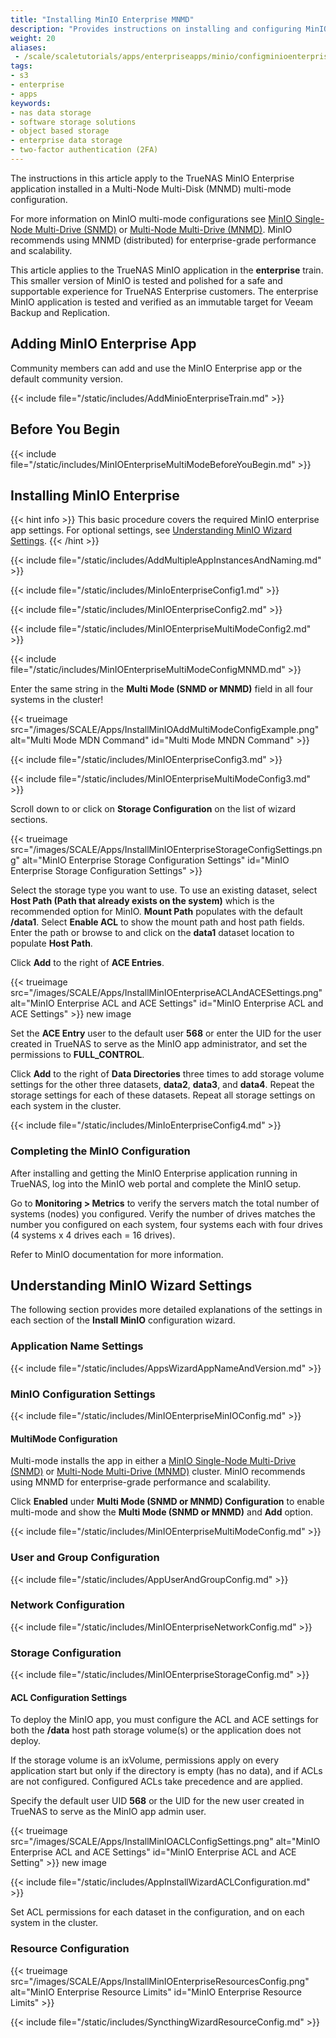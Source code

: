 ```yaml
---
title: "Installing MinIO Enterprise MNMD"
description: "Provides instructions on installing and configuring MinIO Enterprise in a Multi-Node Multi-Disk (MNMD) configuration."
weight: 20 
aliases:
 - /scale/scaletutorials/apps/enterpriseapps/minio/configminioenterprisemnmd/
tags:
- s3
- enterprise
- apps
keywords:
- nas data storage
- software storage solutions
- object based storage
- enterprise data storage
- two-factor authentication (2FA)
---
```



The instructions in this article apply to the TrueNAS MinIO Enterprise application installed in a Multi-Node Multi-Disk (MNMD) multi-mode configuration.

For more information on MinIO multi-mode configurations see [MinIO Single-Node Multi-Drive (SNMD)](https://min.io/docs/minio/linux/operations/install-deploy-manage/deploy-minio-single-node-multi-drive.html) or [Multi-Node Multi-Drive (MNMD)](https://min.io/docs/minio/linux/operations/install-deploy-manage/deploy-minio-multi-node-multi-drive.html#minio-mnmd). MinIO recommends using MNMD (distributed) for enterprise-grade performance and scalability.

This article applies to the TrueNAS MinIO application in the **enterprise** train.
This smaller version of MinIO is tested and polished for a safe and supportable experience for TrueNAS Enterprise customers.
The enterprise MinIO application is tested and verified as an immutable target for Veeam Backup and Replication.


## Adding MinIO Enterprise App
Community members can add and use the MinIO Enterprise app or the default community version.

{{< include file="/static/includes/AddMinioEnterpriseTrain.md" >}}

## Before You Begin

{{< include file="/static/includes/MinIOEnterpriseMultiModeBeforeYouBegin.md" >}}

## Installing MinIO Enterprise

{{< hint info >}}
This basic procedure covers the required MinIO enterprise app settings.
For optional settings, see [Understanding MinIO Wizard Settings](#understanding-minio-wizard-settings).
{{< /hint >}}

{{< include file="/static/includes/AddMultipleAppInstancesAndNaming.md" >}}

{{< include file="/static/includes/MinIoEnterpriseConfig1.md" >}}

{{< include file="/static/includes/MinIOEnterpriseConfig2.md" >}}

{{< include file="/static/includes/MinIOEnterpriseMultiModeConfig2.md" >}}

{{< include file="/static/includes/MinIOEnterpriseMultiModeConfigMNMD.md" >}}

Enter the same string in the **Multi Mode (SNMD or MNMD)** field in all four systems in the cluster! 

{{< trueimage src="/images/SCALE/Apps/InstallMinIOAddMultiModeConfigExample.png" alt="Multi Mode MDN Command" id="Multi Mode MNDN Command" >}} 

{{< include file="/static/includes/MinIOEnterpriseConfig3.md" >}}

{{< include file="/static/includes/MinIOEnterpriseMultiModeConfig3.md" >}}

Scroll down to or click on **Storage Configuration** on the list of wizard sections.

{{< trueimage src="/images/SCALE/Apps/InstallMinIOEnterpriseStorageConfigSettings.png" alt="MinIO Enterprise Storage Configuration Settings" id="MinIO Enterprise Storage Configuration Settings" >}}

Select the storage type you want to use.
To use an existing dataset, select **Host Path (Path that already exists on the system)** which is the recommended option for MinIO.
**Mount Path** populates with the default **/data1**.
Select **Enable ACL** to show the mount path and host path fields.
Enter the path or browse to and click on the **data1** dataset location to populate **Host Path**.

Click **Add** to the right of **ACE Entries**.

{{< trueimage src="/images/SCALE/Apps/InstallMinIOEnterpriseACLAndACESettings.png" alt="MinIO Enterprise ACL and ACE Settings" id="MinIO Enterprise ACL and ACE Settings" >}} new image

Set the **ACE Entry** user to the default user **568** or enter the UID for the user created in TrueNAS to serve as the MinIO app administrator, and set the permissions to **FULL_CONTROL**.

Click **Add** to the right of **Data Directories** three times to add storage volume settings for the other three datasets, **data2**, **data3**, and **data4**.
Repeat the storage settings for each of these datasets.
Repeat all storage settings on each system in the cluster.

{{< include file="/static/includes/MinIoEnterpriseConfig4.md" >}}

### Completing the MinIO Configuration
After installing and getting the MinIO Enterprise application running in TrueNAS, log into the MinIO web portal and complete the MinIO setup.

Go to **Monitoring > Metrics** to verify the servers match the total number of systems (nodes) you configured. 
Verify the number of drives matches the number you configured on each system, four systems each with four drives (4 systems x 4 drives each = 16 drives).

Refer to MinIO documentation for more information.

## Understanding MinIO Wizard Settings
The following section provides more detailed explanations of the settings in each section of the **Install MinIO** configuration wizard.

### Application Name Settings

{{< include file="/static/includes/AppsWizardAppNameAndVersion.md" >}}

### MinIO Configuration Settings

{{< include file="/static/includes/MinIOEnterpriseMinIOConfig.md" >}}

#### MultiMode Configuration
Multi-mode installs the app in either a [MinIO Single-Node Multi-Drive (SNMD)](https://min.io/docs/minio/linux/operations/install-deploy-manage/deploy-minio-single-node-multi-drive.html) or [Multi-Node Multi-Drive (MNMD)](https://min.io/docs/minio/linux/operations/install-deploy-manage/deploy-minio-multi-node-multi-drive.html#minio-mnmd) cluster.
MinIO recommends using MNMD for enterprise-grade performance and scalability.

Click **Enabled** under **Multi Mode (SNMD or MNMD) Configuration** to enable multi-mode and show the **Multi Mode (SNMD or MNMD)** and **Add** option.

{{< include file="/static/includes/MinIOEnterpriseMultiModeConfig.md" >}}

### User and Group Configuration

{{< include file="/static/includes/AppUserAndGroupConfig.md" >}}

### Network Configuration

{{< include file="/static/includes/MinIOEnterpriseNetworkConfig.md" >}}

### Storage Configuration

{{< include file="/static/includes/MinIOEnterpriseStorageConfig.md" >}}

#### ACL Configuration Settings
To deploy the MinIO app, you must configure the ACL and ACE settings for both the **/data** host path storage volume(s) or the application does not deploy.

If the storage volume is an ixVolume, permissions apply on every application start but only if the directory is empty (has no data), and if ACLs are not configured.
Configured ACLs take precedence and are applied.

Specify the default user UID **568** or the UID for the new user created in TrueNAS to serve as the MinIO app admin user.

{{< trueimage src="/images/SCALE/Apps/InstallMinIOACLConfigSettings.png" alt="MinIO Enterprise ACL and ACE Settings" id="MinIO Enterprise ACL and ACE Setting" >}} new image

{{< include file="/static/includes/AppInstallWizardACLConfiguration.md" >}}

Set ACL permissions for each dataset in the configuration, and on each system in the cluster.

### Resource Configuration

{{< trueimage src="/images/SCALE/Apps/InstallMinIOEnterpriseResourcesConfig.png" alt="MinIO Enterprise Resource Limits" id="MinIO Enterprise Resource Limits" >}}

{{< include file="/static/includes/SyncthingWizardResourceConfig.md" >}}